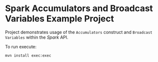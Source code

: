 # Spark Accumulators and Broadcast Variables Example Project

Project demonstrates usage of the `Accumulators` construct and `Broadcast Variables` within the *Spark* API.

To run execute:

`mvn install exec:exec`
